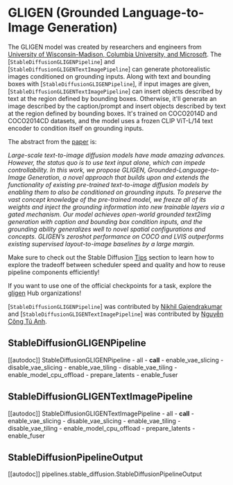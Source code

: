 <!--Copyright 2025 The GLIGEN Authors and The HuggingFace Team. All rights reserved.

Licensed under the Apache License, Version 2.0 (the "License"); you may not use this file except in compliance with
the License. You may obtain a copy of the License at

http://www.apache.org/licenses/LICENSE-2.0

Unless required by applicable law or agreed to in writing, software distributed under the License is distributed on
an "AS IS" BASIS, WITHOUT WARRANTIES OR CONDITIONS OF ANY KIND, either express or implied. See the License for the
specific language governing permissions and limitations under the License.
-->

# GLIGEN (Grounded Language-to-Image Generation)

The GLIGEN model was created by researchers and engineers from [University of Wisconsin-Madison, Columbia University, and Microsoft](https://github.com/gligen/GLIGEN). The [`StableDiffusionGLIGENPipeline`] and [`StableDiffusionGLIGENTextImagePipeline`] can generate photorealistic images conditioned on grounding inputs. Along with text and bounding boxes with [`StableDiffusionGLIGENPipeline`], if input images are given, [`StableDiffusionGLIGENTextImagePipeline`] can insert objects described by text at the region defined by bounding boxes. Otherwise, it'll generate an image described by the caption/prompt and insert objects described by text at the region defined by bounding boxes. It's trained on COCO2014D and COCO2014CD datasets, and the model uses a frozen CLIP ViT-L/14 text encoder to condition itself on grounding inputs.

The abstract from the [paper](https://huggingface.co/papers/2301.07093) is:

*Large-scale text-to-image diffusion models have made amazing advances. However, the status quo is to use text input alone, which can impede controllability. In this work, we propose GLIGEN, Grounded-Language-to-Image Generation, a novel approach that builds upon and extends the functionality of existing pre-trained text-to-image diffusion models by enabling them to also be conditioned on grounding inputs. To preserve the vast concept knowledge of the pre-trained model, we freeze all of its weights and inject the grounding information into new trainable layers via a gated mechanism. Our model achieves open-world grounded text2img generation with caption and bounding box condition inputs, and the grounding ability generalizes well to novel spatial configurations and concepts. GLIGEN’s zeroshot performance on COCO and LVIS outperforms existing supervised layout-to-image baselines by a large margin.*

<Tip>

Make sure to check out the Stable Diffusion [Tips](https://huggingface.co/docs/diffusers/en/api/pipelines/stable_diffusion/overview#tips) section to learn how to explore the tradeoff between scheduler speed and quality and how to reuse pipeline components efficiently!

If you want to use one of the official checkpoints for a task, explore the [gligen](https://huggingface.co/gligen) Hub organizations!

</Tip>

[`StableDiffusionGLIGENPipeline`] was contributed by [Nikhil Gajendrakumar](https://github.com/nikhil-masterful) and [`StableDiffusionGLIGENTextImagePipeline`] was contributed by [Nguyễn Công Tú Anh](https://github.com/tuanh123789).

## StableDiffusionGLIGENPipeline

[[autodoc]] StableDiffusionGLIGENPipeline
	- all
	- __call__
	- enable_vae_slicing
	- disable_vae_slicing
	- enable_vae_tiling
	- disable_vae_tiling
	- enable_model_cpu_offload
	- prepare_latents
	- enable_fuser

## StableDiffusionGLIGENTextImagePipeline

[[autodoc]] StableDiffusionGLIGENTextImagePipeline
	- all
	- __call__
	- enable_vae_slicing
	- disable_vae_slicing
	- enable_vae_tiling
	- disable_vae_tiling
	- enable_model_cpu_offload
	- prepare_latents
	- enable_fuser

## StableDiffusionPipelineOutput

[[autodoc]] pipelines.stable_diffusion.StableDiffusionPipelineOutput
